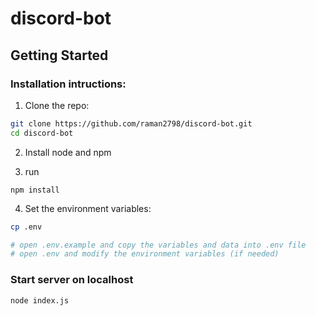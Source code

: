 # discord-bot

## Getting Started

### Installation intructions:

1. Clone the repo:

```bash
git clone https://github.com/raman2798/discord-bot.git
cd discord-bot
```

2. Install node and npm

3. run

```
npm install
```

4. Set the environment variables:

```bash
cp .env

# open .env.example and copy the variables and data into .env file
# open .env and modify the environment variables (if needed)
```

### Start server on localhost

```bash
node index.js
```
